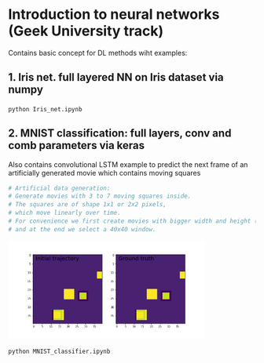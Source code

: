 # Introduction to neural networks (Geek University track)

Contains basic concept for DL methods wiht examples:

## 1. Iris net. full layered NN on Iris dataset via numpy

`python Iris_net.ipynb`

## 2. MNIST classification: full layers, conv and comb parameters via keras

Also contains convolutional LSTM example to predict the next frame of an artificially generated movie which contains moving squares
```bibtex
# Artificial data generation:
# Generate movies with 3 to 7 moving squares inside.
# The squares are of shape 1x1 or 2x2 pixels,
# which move linearly over time.
# For convenience we first create movies with bigger width and height (80x80)
# and at the end we select a 40x40 window.
```
<img src="figures/Conv_LSTM_result.gif" alt="Conv LSTM example" width="400"/>

`python MNIST_classifier.ipynb`




